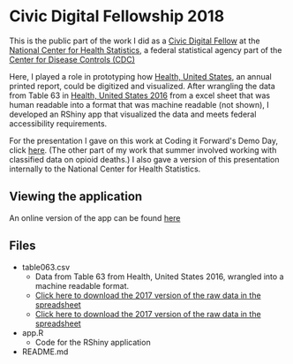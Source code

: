 # Civic Digital Fellowship 2018  

This is the public part of the work I did as a [Civic Digital Fellow](https://www.codingitforward.com/summer-fellowships) at the [National Center for Health Statistics](https://www.cdc.gov/nchs/index.htm), a federal statistical agency part of the [Center for Disease Controls (CDC)](https://www.cdc.gov/) 

Here, I played a role in prototyping how [Health, United States](https://www.cdc.gov/nchs/hus/index.htm), an annual printed report, could be digitized and visualized. After wrangling the data from Table 63 in [Health, United States 2016](https://www.cdc.gov/nchs/data/hus/hus16.pdf) from a excel sheet that was human readable into a format that was machine readable (not shown), I developed an RShiny app that visualized the data and meets federal accessibility requirements. 

For the presentation I gave on this work at Coding it Forward's Demo Day, click [here](https://github.com/codingitforward/cdfdemoday2018/blob/master/Restructuring%20Health%2C%20United%20States%20%26%20Analyzing%20Opioid%20Deaths.pdf). (The other part of my work that summer involved working with classified data on opioid deaths.) I also gave a version of this presentation internally to the National Center for Health Statistics. 

## Viewing the application

An online version of the app can be found [here](https://afan.shinyapps.io/Table63take3/)

## Files
- table063.csv
  - Data from Table 63 from Health, United States 2016, wrangled into a machine readable format. 
  - [Click here to download the 2017 version of the raw data in the spreadsheet](https://ftp.cdc.gov/pub/Health_Statistics/NCHS/Publications/Health_US/hus17tables/table063.xlsx)
  - [Click here to download the 2017 version of the raw data in the spreadsheet](https://ftp.cdc.gov/pub/Health_Statistics/NCHS/Publications/Health_US/hus17tables/table063.xlsx)
- app.R
  - Code for the RShiny application 
- README.md
